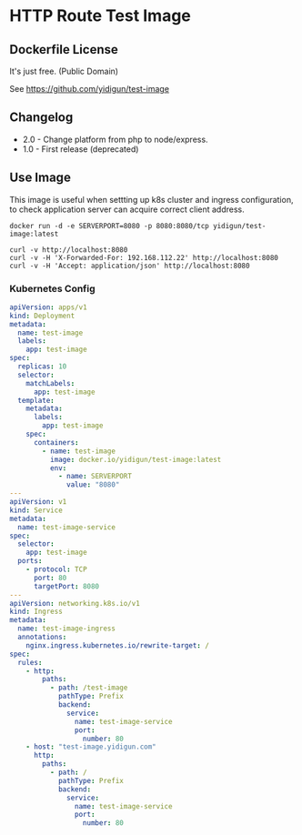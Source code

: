 # HTTP Route Test Image

## Dockerfile License

It's just free. (Public Domain)

See https://github.com/yidigun/test-image

## Changelog

* 2.0 - Change platform from php to node/express.
* 1.0 - First release (deprecated)

## Use Image

This image is useful when settting up k8s cluster and ingress configuration,
to check application server can acquire correct client address.

```shell
docker run -d -e SERVERPORT=8080 -p 8080:8080/tcp yidigun/test-image:latest

curl -v http://localhost:8080
curl -v -H 'X-Forwarded-For: 192.168.112.22' http://localhost:8080
curl -v -H 'Accept: application/json' http://localhost:8080
```

### Kubernetes Config

```yaml
apiVersion: apps/v1
kind: Deployment
metadata:
  name: test-image
  labels:
    app: test-image
spec:
  replicas: 10
  selector:
    matchLabels:
      app: test-image
  template:
    metadata:
      labels:
        app: test-image
    spec:
      containers:
        - name: test-image
          image: docker.io/yidigun/test-image:latest
          env:
            - name: SERVERPORT
              value: "8080"
---
apiVersion: v1
kind: Service
metadata:
  name: test-image-service
spec:
  selector:
    app: test-image
  ports:
    - protocol: TCP
      port: 80
      targetPort: 8080
---
apiVersion: networking.k8s.io/v1
kind: Ingress
metadata:
  name: test-image-ingress
  annotations:
    nginx.ingress.kubernetes.io/rewrite-target: /
spec:
  rules:
    - http:
        paths:
          - path: /test-image
            pathType: Prefix
            backend:
              service:
                name: test-image-service
                port:
                  number: 80
    - host: "test-image.yidigun.com"
      http:
        paths:
          - path: /
            pathType: Prefix
            backend:
              service:
                name: test-image-service
                port:
                  number: 80
```
